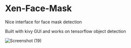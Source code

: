 # Xen-Face-Mask
Nice interface for face mask detection

Built with kivy GUI
and works on tensorflow object detection 


![Screenshot (19)](https://user-images.githubusercontent.com/76828245/154843356-4a0f7433-36e3-4fa2-851d-c0063d752cad.png)
